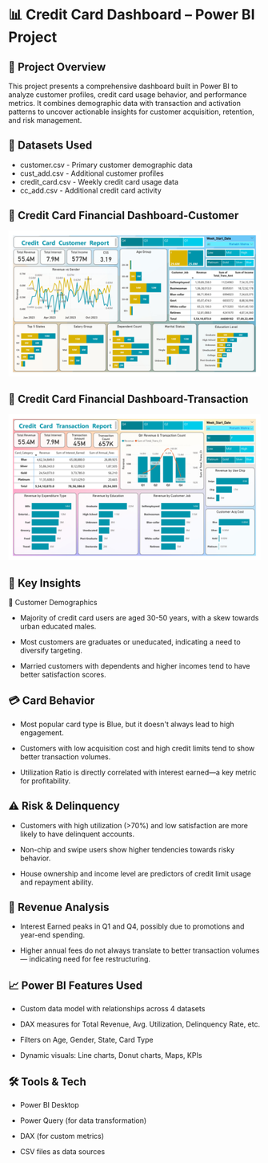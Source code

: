 # 📊 Credit Card Dashboard – Power BI Project

## 🚀 Project Overview

  This project presents a comprehensive dashboard built in Power BI to analyze customer profiles, credit card usage behavior, and performance metrics. It combines demographic data with transaction and activation patterns to uncover actionable insights for customer acquisition, retention, and risk management.

## 📂 Datasets Used
* customer.csv - Primary customer demographic data  
* cust_add.csv - Additional customer profiles  
* credit_card.csv - Weekly credit card usage data  
* cc_add.csv - Additional credit card activity  

## 📸 Credit Card Financial Dashboard-Customer

![Image Alt](https://github.com/HostileSoldier321/Credit-Card-Financial-Dashboard/blob/2ef7480db8addebddf08ba9ca426757920ce5871/Credit%20Card%20Financial%20Dashboard-Customer_page-0001.jpg)

## 📸 Credit Card Financial Dashboard-Transaction

![Image Alt](https://github.com/HostileSoldier321/Credit-Card-Financial-Dashboard/blob/2ef7480db8addebddf08ba9ca426757920ce5871/Credit%20Card%20Financial%20Dashboard-Transaction_page-0001.jpg)

## 🧠 Key Insights
📌 Customer Demographics
* Majority of credit card users are aged 30-50 years, with a skew towards urban educated males.

* Most customers are graduates or uneducated, indicating a need to diversify targeting.

* Married customers with dependents and higher incomes tend to have better satisfaction scores.

## 💳 Card Behavior
* Most popular card type is Blue, but it doesn't always lead to high engagement.

* Customers with low acquisition cost and high credit limits tend to show better transaction volumes.

* Utilization Ratio is directly correlated with interest earned—a key metric for profitability.

## ⚠️ Risk & Delinquency
* Customers with high utilization (>70%) and low satisfaction are more likely to have delinquent accounts.

* Non-chip and swipe users show higher tendencies towards risky behavior.

* House ownership and income level are predictors of credit limit usage and repayment ability.

## 💸 Revenue Analysis
* Interest Earned peaks in Q1 and Q4, possibly due to promotions and year-end spending.

* Higher annual fees do not always translate to better transaction volumes — indicating need for fee restructuring.

## 📈 Power BI Features Used
* Custom data model with relationships across 4 datasets

* DAX measures for Total Revenue, Avg. Utilization, Delinquency Rate, etc.

* Filters on Age, Gender, State, Card Type

* Dynamic visuals: Line charts, Donut charts, Maps, KPIs

## 🛠 Tools & Tech
* Power BI Desktop

* Power Query (for data transformation)

* DAX (for custom metrics)

* CSV files as data sources
